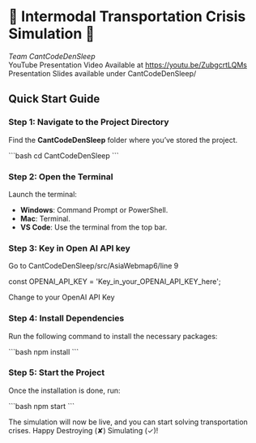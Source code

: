 # 🚢 **Intermodal Transportation Crisis Simulation** 🚢  
*Team CantCodeDenSleep*      
YouTube Presentation Video Available at https://youtu.be/ZubgcrtLQMs
Presentation Slides available under CantCodeDenSleep/

## Quick Start Guide

### Step 1: Navigate to the Project Directory  
Find the **CantCodeDenSleep** folder where you’ve stored the project.

\`\`\`bash
cd CantCodeDenSleep
\`\`\`

### Step 2: Open the Terminal  
Launch the terminal:
- **Windows**: Command Prompt or PowerShell.
- **Mac**: Terminal.
- **VS Code**: Use the terminal from the top bar.


### Step 3: Key in Open AI API key  
Go to CantCodeDenSleep/src/AsiaWebmap6/line 9

const OPENAI_API_KEY = 'Key_in_your_OPENAI_API_KEY_here';

Change to your OpenAI API Key

### Step 4: Install Dependencies  
Run the following command to install the necessary packages:

\`\`\`bash
npm install
\`\`\`

### Step 5: Start the Project  
Once the installation is done, run:

\`\`\`bash
npm start
\`\`\`

The simulation will now be live, and you can start solving transportation crises. Happy Destroying (✘) Simulating (✓)!

